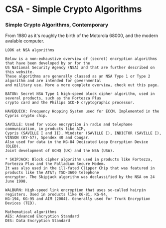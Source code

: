 
# CSA - Simple Crypto Algorithms


 ### Simple Crypto Algorithms, Contemporary
 
From 1980 as it's roughly the birth of the Motorola 68000, and the modern avalable computer.

    LOOK at NSA algorithms

    Below is a non-exhaustive overview of (secret) encryption algorithms that have been developed by or for the
    US National Security Agency (NSA) and that are further described on this website.
    These algorithms are generally classed as an NSA Type 1 or Type 2 algorithm and are intended for governmental
    and military use. More a more complete overview, check out this page.

    BATON: Secret NSA Type 1 high-speed block cipher algorithm, used in several products, such as the Fortezza Plus
    crypto card and the Philips GCD-Φ cryptographic processor.

    HAVEQUICK: Frequency Hopping System used for ECCM. Implemented in the Cypris crypto chip.

    SAVILLE: Used for voice encryption in radio and telephone communication, in products like AIM,
    Cypris (SAVILLE I and II), Windster (SAVILLE I), INDICTOR (SAVILLE I), VINSON (KY-57), Spendex 40 and Cougar.
    Also used for data in the KG-84 Decicated Loop Encryption Device (DLED).
    Joint development of GCHQ (UK) and the NSA (USA).

    * SKIPJACK: Block cipher algorithm used in products like Fortezza, Fortezza Plus and the Palladium Secure Modem.
    It was also used in the ill-fated Clipper Chip that was featured in products like the AT&T; TSD-3600 telephone
    encryptor. The Skipjack algorithm was declassified by the NSA on 24 June 1998.

    WALBURN: High-speed link encryption that uses so-called hairpin registers. Used in products like KG-81, KG-94,
    KG-194, KG-95 and AIM (2004). Generally used for Trunk Encryption Devices (TED).

    Mathematical algorithms
    AES: Advanced Encryption Standard
    DES: Data Encryption Standard